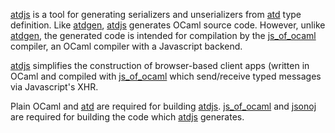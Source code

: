 [atdjs](https://github.com/barko/atdjs) is a tool for generating
serializers and unserializers from
[atd](https://github.com/MyLifeLabs/atd) type definition.  Like
[atdgen](https://github.com/MyLifeLabs/atdgen/),
[atdjs](https://github.com/barko/atdjs) generates OCaml source code.
However, unlike [atdgen](http://oss.wink.com/atdgen/), the generated
code is intended for compilation by the
[js_of_ocaml](https://ocsigen.org/js_of_ocaml) compiler, an OCaml
compiler with a Javascript backend.

[atdjs](https://github.com/barko/atdjs) simplifies the construction of
browser-based client apps (written in OCaml and compiled with
[js_of_ocaml](https://ocsigen.org/js_of_ocaml) which send/receive
typed messages via Javascript's XHR.

Plain OCaml and [atd](https://github.com/MyLifeLabs/atd/) are required
for building [atdjs](https://github.com/barko/atdjs).
[js_of_ocaml](https://ocsigen.org/js_of_ocaml) and
[jsonoj](https://github.com/barko/jsonoj) are required for building
the code which [atdjs](https://github.com/barko/atdjs) generates.
